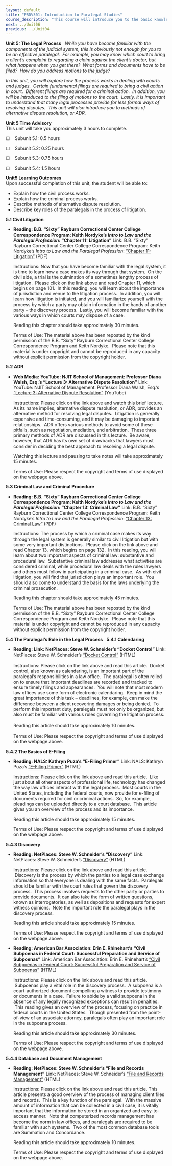 ```yaml
---
layout: default
title: "PRDV301: Introduction to Paralegal Studies"
course_description: "This course will introduce you to the basic knowledge and skills required of paralegals. By the end of this course, you will have a clear understanding of what a paralegal does, the skills needed to be a successful paralegal, and what it will take to begin a career as a paralegal."
next: ../Unit06
previous: ../Unit04
---
```

**Unit 5: The Legal Process** <span id="5"></span> 
*While you have become familiar with the components of the judicial
system, this is obviously not enough for you to be an effective
paralegal.  For example, you may know which court to bring a client’s
complaint to regarding a claim against the client’s doctor, but what
happens when you get there?  What forms and documents have to be filed? 
How do you address motions to the judge?*  
  
 *In this unit, you will explore how the process works in dealing with
courts and judges.  Certain fundamental filings are required to bring a
civil action in court.  Different filings are required for a criminal
action.  In addition, you will be introduced to the filing of motions to
the court.  Lastly, it is important to understand that many legal
processes provide for less formal ways of resolving disputes.  This unit
will also introduce you to methods of alternative dispute resolution, or
ADR.*

**Unit 5 Time Advisory**  
This unit will take you approximately 3 hours to complete.  
  
 ☐    Subunit 5.1: 0.5 hours  
  
 ☐    Subunit 5.2: 0.25 hours  
  
 ☐    Subunit 5.3: 0.75 hours  
  
 ☐    Subunit 5.4: 1.5 hours

**Unit5 Learning Outcomes**  
Upon successful completion of this unit, the student will be able to:
-   Explain how the civil process works.
-   Explain how the criminal process works.
-   Describe methods of alternative dispute resolution.
-   Describe key roles of the paralegals in the process of litigation.

**5.1 Civil Litigation** <span id="5.1"></span> 
-   **Reading: B.B. “Sixty” Rayburn Correctional Center College
    Correspondence Program: Keith Nordyke’s *Intro to Law and the
    Paralegal Profession*: “Chapter 11: Litigation”**
    Link: B.B. “Sixty” Rayburn Correctional Center College
    Correspondence Program: Keith Nordyke’s *Intro to Law and the
    Paralegal Profession*: [“Chapter 11:
    Litigation”](http://www.saylor.org/site/wp-content/uploads/2013/02/PRDV301-IntroToLawandtheParalegalProfession.pdf)
    (PDF)  
      
     Instructions: Now that you have become familiar with the legal
    system, it is time to learn how a case makes its way through that
    system.  On the civil side, a trial is the culmination of a
    sometimes lengthy process of litigation.  Please click on the link
    above and read Chapter 11, which begins on page 101.  In this
    reading, you will learn about the importance of jurisdiction and
    venue to the litigation process.  In addition, you will learn how
    litigation is initiated, and you will familiarize yourself with the
    process by which a party may obtain information in the hands of
    another party – the discovery process.  Lastly, you will become
    familiar with the various ways in which courts may dispose of a
    case.  
      
     Reading this chapter should take approximately 30 minutes.  
      
     Terms of Use: The material above has been reposted by the kind
    permission of the B.B. “Sixty” Rayburn Correctional Center College
    Correspondence Program and Keith Nordyke.  Please note that this
    material is under copyright and cannot be reproduced in any capacity
    without explicit permission from the copyright holder.

**5.2 ADR** <span id="5.2"></span> 
-   **Web Media: YouTube: NJIT School of Management: Professor Diana
    Walsh, Esq.’s “Lecture 3: Alternative Dispute Resolution”**
    Link: YouTube: NJIT School of Management: Professor Diana Walsh,
    Esq.’s [“Lecture 3: Alternative Dispute
    Resolution”](http://www.youtube.com/watch?v=cC_Q5RQvP8U) (YouTube)  
      
     Instructions: Please click on the link above and watch this brief
    lecture.  As its name implies, alternative dispute resolution, or
    ADR, provides an alternative method for resolving legal disputes.
     Litigation is generally expensive and time-consuming, and it may be
    damaging to important relationships.  ADR offers various methods to
    avoid some of these pitfalls, such as negotiation, mediation, and
    arbitration.  These three primary methods of ADR are discussed in
    this lecture.  Be aware, however, that ADR has its own set of
    drawbacks that lawyers must consider in deciding the best approach
    to resolving a legal dispute.  
      
     Watching this lecture and pausing to take notes will take
    approximately 15 minutes.  
      
     Terms of Use: Please respect the copyright and terms of use
    displayed on the webpage above.

**5.3 Criminal Law and Criminal Procedure** <span id="5.3"></span> 
-   **Reading: B.B. “Sixty” Rayburn Correctional Center College
    Correspondence Program: Keith Nordyke’s *Intro to Law and the
    Paralegal Profession*: “Chapter 13: Criminal Law”**
    Link: B.B. “Sixty” Rayburn Correctional Center College
    Correspondence Program: Keith Nordyke’s *Intro to Law and the
    Paralegal Profession*: [“Chapter 13: Criminal
    Law”](http://www.saylor.org/site/wp-content/uploads/2013/02/PRDV301-IntroToLawandtheParalegalProfession.pdf)
    (PDF)  
      
     Instructions: The process by which a criminal case makes its way
    through the legal system is generally similar to civil litigation
    but with some very important distinctions.  Please click on the link
    above and read Chapter 13, which begins on page 132.  In this
    reading, you will learn about two important aspects of criminal law:
    substantive and procedural law.  Substantive criminal law addresses
    what activities are considered criminal, while procedural law deals
    with the rules lawyers and others must follow in participating in a
    criminal case.  As with civil litigation, you will find that
    jurisdiction plays an important role.  You should also come to
    understand the basis for the laws underlying the criminal
    prosecution.  
      
     Reading this chapter should take approximately 45 minutes.  
      
     Terms of Use: The material above has been reposted by the kind
    permission of the B.B. “Sixty” Rayburn Correctional Center College
    Correspondence Program and Keith Nordyke.  Please note that this
    material is under copyright and cannot be reproduced in any capacity
    without explicit permission from the copyright holder.

**5.4 The Paralegal’s Role in the Legal Process** <span
id="5.4"></span> 
**5.4.1 Calendaring** <span id="5.4.1"></span> 
-   **Reading: Link: NetPlaces: Steve W. Schneider’s “Docket Control”**
    Link: NetPlaces: Steve W. Schneider’s [“Docket
    Control”](http://www.netplaces.com/paralegal/working-with-lawyers/docket-control.htm)
    (HTML)  
        
     Instructions: Please click on the link above and read this article.
     Docket control, also known as calendaring, is an important part of
    the paralegal’s responsibilities in a law office.  The paralegal is
    often relied on to ensure that important deadlines are recorded and
    tracked to ensure timely filings and appearances.  You will note
    that most modern law offices use some form of electronic
    calendaring.  Keep in mind the great importance of this task –
    deadlines, for example, can make the difference between a client
    recovering damages or being denied.  To perform this important duty,
    paralegals must not only be organized, but also must be familiar
    with various rules governing the litigation process.  
        
     Reading this article should take approximately 10 minutes.  
        
     Terms of Use: Please respect the copyright and terms of use
    displayed on the webpage above.

**5.4.2 The Basics of E-Filing** <span id="5.4.2"></span> 
-   **Reading: NALS: Kathryn Puza’s “E-Filing Primer”**
    Link: NALS: Kathryn Puza’s [“E-Filing
    Primer”](http://www.nals.org/?p=543) (HTML)  
      
     Instructions: Please click on the link above and read this article.
     Like just about all other aspects of professional life, technology
    has changed the way law offices interact with the legal process.
     Most courts in the United States, including the federal courts, now
    provide for e-filing of documents required for civil or criminal
    actions.  So, for example, pleadings can be uploaded directly to a
    court database.  This article gives you an overview of the process
    and its importance.  
      
     Reading this article should take approximately 15 minutes.  
      
     Terms of Use: Please respect the copyright and terms of use
    displayed on the webpage above.

**5.4.3 Discovery** <span id="5.4.3"></span> 
-   **Reading: NetPlaces: Steve W. Schneider’s “Discovery”**
    Link: NetPlaces: Steve W. Schneider’s
    [“Discovery”](http://www.netplaces.com/paralegal/pretrial-preparation/discovery.htm)
    (HTML)  
      
     Instructions: Please click on the link above and read this article.
     Discovery is the process by which the parties to a legal case
    exchange information so that everyone is dealing with the same
    facts.  Paralegals should be familiar with the court rules that
    govern the discovery process.  This process involves requests to the
    other party or parties to provide documents.  It can also take the
    form of written questions, known as interrogatories, as well as
    depositions and requests for expert witness opinions.  Note the
    important role the paralegal plays in the discovery process.  
      
     Reading this article should take approximately 15 minutes.  
      
     Terms of Use: Please respect the copyright and terms of use
    displayed on the webpage above.

-   **Reading: American Bar Association: Erin E. Rhinehart’s “Civil
    Subpoenas in Federal Court: Successful Preparation and Service of
    Subpoenas”**
    Link: American Bar Association: Erin E. Rhinehart’s [“Civil
    Subpoenas in Federal Court: Successful Preparation and Service of
    Subpoenas”](http://apps.americanbar.org/litigation/committees/pretrial/articles/0923_civil-subpoenas-1.html)
    (HTML)  
      
     Instructions: Please click on the link above and read this article.
     Subpoenas play a vital role in the discovery process.  A subpoena
    is a court-authorized document compelling a witness to provide
    testimony or documents in a case.  Failure to abide by a valid
    subpoena in the absence of any legally recognized exceptions can
    result in penalties.  This reading gives an overview of the process,
    focusing on practice in federal courts in the United States.  Though
    presented from the point-of-view of an associate attorney,
    paralegals often play an important role in the subpoena process.  
      
     Reading this article should take approximately 30 minutes.  
      
     Terms of Use: Please respect the copyright and terms of use
    displayed on the webpage above.

**5.4.4 Database and Document Management** <span id="5.4.4"></span> 
-   **Reading: NetPlaces: Steve W. Schneider’s “File and Records
    Management”**
    Link: NetPlaces: Steve W. Schneider’s [“File and Records
    Management”](http://www.netplaces.com/paralegal/working-with-lawyers/file-and-records-management.htm) (HTML)  
      
     Instructions: Please click on the link above and read this article.
    This article presents a good overview of the process of managing
    client files and records.  This is a key function of the paralegal.
     With the massive amount of information that can be collected in a
    civil case, it is vitally important that the information be stored
    in an organized and easy-to-access manner.  Note that computerized
    records management has become the norm in law offices, and
    paralegals are required to be familiar with such systems.  Two of
    the most common database tools are Summation and Concordance.  
      
     Reading this article should take approximately 10 minutes.  
      
     Terms of Use: Please respect the copyright and terms of use
    displayed on the webpage above.


